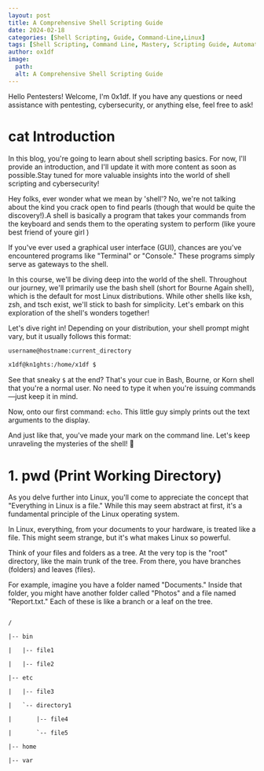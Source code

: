 ```yaml
---
layout: post
title: A Comprehensive Shell Scripting Guide
date: 2024-02-18
categories: [Shell Scripting, Guide, Command-Line,Linux]
tags: [Shell Scripting, Command Line, Mastery, Scripting Guide, Automation, Programming, Terminal, Bash, Linux, Unix]
author: ox1df
image:
  path: 
  alt: A Comprehensive Shell Scripting Guide
---
```

Hello Pentesters! Welcome, I'm 0x1df.
If you have any questions or need assistance with pentesting, cybersecurity, or anything else, feel free to ask!
# cat Introduction
In this blog, you're going to learn about shell scripting basics. For now, I'll provide an introduction, and I'll update it with more content as soon as possible.Stay tuned for more valuable insights into the world of shell scripting and cybersecurity!

Hey folks, ever wonder what we mean by 'shell'? No, we're not talking about the kind you crack open to find pearls (though that would be quite the discovery!).A shell is basically a program that takes your commands from the keyboard and sends them to the operating system to perform (like youre best friend of youre girl )





If you've ever used a graphical user interface (GUI), chances are you've encountered programs like "Terminal" or "Console." These programs simply serve as gateways to the shell.

In this course, we'll be diving deep into the world of the shell. Throughout our journey, we'll primarily use the bash shell (short for Bourne Again shell), which is the default for most Linux distributions. While other shells like ksh, zsh, and tsch exist, we'll stick to bash for simplicity. Let's embark on this exploration of the shell's wonders together!

Let's dive right in! Depending on your distribution, your shell prompt might vary, but it usually follows this format:

```bash
username@hostname:current_directory

x1df@kn1ghts:/home/x1df $
```
See that sneaky `$` at the end? That's your cue in Bash, Bourne, or Korn shell that you're a normal user. No need to type it when you're issuing commands—just keep it in mind.

Now, onto our first command: `echo`. This little guy simply prints out the text arguments to the display.


And just like that, you've made your mark on the command line. Let's keep unraveling the mysteries of the shell! 🚀


# 1. pwd (Print Working Directory)


As you delve further into Linux, you'll come to appreciate the concept that "Everything in Linux is a file." While this may seem abstract at first, it's a fundamental principle of the Linux operating system.


In Linux, everything, from your documents to your hardware, is treated like a file. This might seem strange, but it's what makes Linux so powerful.

Think of your files and folders as a tree. At the very top is the "root" directory, like the main trunk of the tree. From there, you have branches (folders) and leaves (files).

For example, imagine you have a folder named "Documents." Inside that folder, you might have another folder called "Photos" and a file named "Report.txt." Each of these is like a branch or a leaf on the tree.

```@bash

/

|-- bin

|   |-- file1

|   |-- file2

|-- etc

|   |-- file3

|   `-- directory1

|       |-- file4

|       `-- file5

|-- home

|-- var

```


